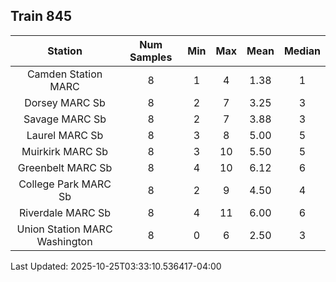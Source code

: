 ## Train 845

| Station | Num Samples | Min | Max | Mean | Median |
| :-----: | :---------: | :-: | :-: | :--: | :----: |
| Camden Station MARC | 8 | 1 | 4 | 1.38 | 1 |
| Dorsey MARC Sb | 8 | 2 | 7 | 3.25 | 3 |
| Savage MARC Sb | 8 | 2 | 7 | 3.88 | 3 |
| Laurel MARC Sb | 8 | 3 | 8 | 5.00 | 5 |
| Muirkirk MARC Sb | 8 | 3 | 10 | 5.50 | 5 |
| Greenbelt MARC Sb | 8 | 4 | 10 | 6.12 | 6 |
| College Park MARC Sb | 8 | 2 | 9 | 4.50 | 4 |
| Riverdale MARC Sb | 8 | 4 | 11 | 6.00 | 6 |
| Union Station MARC Washington | 8 | 0 | 6 | 2.50 | 3 |


Last Updated: 2025-10-25T03:33:10.536417-04:00
